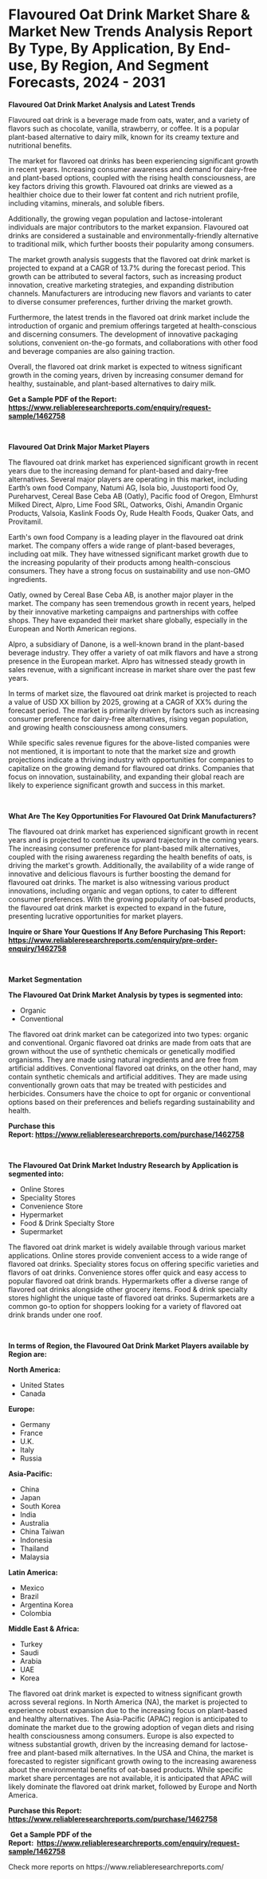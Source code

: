 <p><h1>Flavoured Oat Drink Market Share & Market New Trends Analysis Report By Type, By Application, By End-use, By Region, And Segment Forecasts, 2024 - 2031</h1></p><p><strong>Flavoured Oat Drink Market Analysis and Latest Trends</strong></p>
<p><p>Flavoured oat drink is a beverage made from oats, water, and a variety of flavors such as chocolate, vanilla, strawberry, or coffee. It is a popular plant-based alternative to dairy milk, known for its creamy texture and nutritional benefits.</p><p>The market for flavored oat drinks has been experiencing significant growth in recent years. Increasing consumer awareness and demand for dairy-free and plant-based options, coupled with the rising health consciousness, are key factors driving this growth. Flavoured oat drinks are viewed as a healthier choice due to their lower fat content and rich nutrient profile, including vitamins, minerals, and soluble fibers.</p><p>Additionally, the growing vegan population and lactose-intolerant individuals are major contributors to the market expansion. Flavoured oat drinks are considered a sustainable and environmentally-friendly alternative to traditional milk, which further boosts their popularity among consumers.</p><p>The market growth analysis suggests that the flavored oat drink market is projected to expand at a CAGR of 13.7% during the forecast period. This growth can be attributed to several factors, such as increasing product innovation, creative marketing strategies, and expanding distribution channels. Manufacturers are introducing new flavors and variants to cater to diverse consumer preferences, further driving the market growth.</p><p>Furthermore, the latest trends in the flavored oat drink market include the introduction of organic and premium offerings targeted at health-conscious and discerning consumers. The development of innovative packaging solutions, convenient on-the-go formats, and collaborations with other food and beverage companies are also gaining traction.</p><p>Overall, the flavored oat drink market is expected to witness significant growth in the coming years, driven by increasing consumer demand for healthy, sustainable, and plant-based alternatives to dairy milk.</p></p>
<p><strong>Get a Sample PDF of the Report:&nbsp; <a href="https://www.reliableresearchreports.com/enquiry/request-sample/1462758">https://www.reliableresearchreports.com/enquiry/request-sample/1462758</a></strong></p>
<p>&nbsp;</p>
<p><strong>Flavoured Oat Drink Major Market Players</strong></p>
<p><p>The flavoured oat drink market has experienced significant growth in recent years due to the increasing demand for plant-based and dairy-free alternatives. Several major players are operating in this market, including Earth’s own food Company, Natumi AG, Isola bio, Juustoporti food Oy, Pureharvest, Cereal Base Ceba AB (Oatly), Pacific food of Oregon, Elmhurst Milked Direct, Alpro, Lime Food SRL, Oatworks, Oishi, Amandin Organic Products, Valsoia, Kaslink Foods Oy, Rude Health Foods, Quaker Oats, and Provitamil.</p><p>Earth's own food Company is a leading player in the flavoured oat drink market. The company offers a wide range of plant-based beverages, including oat milk. They have witnessed significant market growth due to the increasing popularity of their products among health-conscious consumers. They have a strong focus on sustainability and use non-GMO ingredients.</p><p>Oatly, owned by Cereal Base Ceba AB, is another major player in the market. The company has seen tremendous growth in recent years, helped by their innovative marketing campaigns and partnerships with coffee shops. They have expanded their market share globally, especially in the European and North American regions.</p><p>Alpro, a subsidiary of Danone, is a well-known brand in the plant-based beverage industry. They offer a variety of oat milk flavors and have a strong presence in the European market. Alpro has witnessed steady growth in sales revenue, with a significant increase in market share over the past few years.</p><p>In terms of market size, the flavoured oat drink market is projected to reach a value of USD XX billion by 2025, growing at a CAGR of XX% during the forecast period. The market is primarily driven by factors such as increasing consumer preference for dairy-free alternatives, rising vegan population, and growing health consciousness among consumers.</p><p>While specific sales revenue figures for the above-listed companies were not mentioned, it is important to note that the market size and growth projections indicate a thriving industry with opportunities for companies to capitalize on the growing demand for flavoured oat drinks. Companies that focus on innovation, sustainability, and expanding their global reach are likely to experience significant growth and success in this market.</p></p>
<p>&nbsp;</p>
<p><strong>What Are The Key Opportunities For Flavoured Oat Drink Manufacturers?</strong></p>
<p><p>The flavoured oat drink market has experienced significant growth in recent years and is projected to continue its upward trajectory in the coming years. The increasing consumer preference for plant-based milk alternatives, coupled with the rising awareness regarding the health benefits of oats, is driving the market's growth. Additionally, the availability of a wide range of innovative and delicious flavours is further boosting the demand for flavoured oat drinks. The market is also witnessing various product innovations, including organic and vegan options, to cater to different consumer preferences. With the growing popularity of oat-based products, the flavoured oat drink market is expected to expand in the future, presenting lucrative opportunities for market players.</p></p>
<p><strong>Inquire or Share Your Questions If Any Before Purchasing This Report: <a href="https://www.reliableresearchreports.com/enquiry/pre-order-enquiry/1462758">https://www.reliableresearchreports.com/enquiry/pre-order-enquiry/1462758</a></strong></p>
<p>&nbsp;</p>
<p><strong>Market Segmentation</strong></p>
<p><strong>The Flavoured Oat Drink Market Analysis by types is segmented into:</strong></p>
<p><ul><li>Organic</li><li>Conventional</li></ul></p>
<p><p>The flavored oat drink market can be categorized into two types: organic and conventional. Organic flavored oat drinks are made from oats that are grown without the use of synthetic chemicals or genetically modified organisms. They are made using natural ingredients and are free from artificial additives. Conventional flavored oat drinks, on the other hand, may contain synthetic chemicals and artificial additives. They are made using conventionally grown oats that may be treated with pesticides and herbicides. Consumers have the choice to opt for organic or conventional options based on their preferences and beliefs regarding sustainability and health.</p></p>
<p><strong>Purchase this Report:&nbsp;<a href="https://www.reliableresearchreports.com/purchase/1462758">https://www.reliableresearchreports.com/purchase/1462758</a></strong></p>
<p>&nbsp;</p>
<p><strong>The Flavoured Oat Drink Market Industry Research by Application is segmented into:</strong></p>
<p><ul><li>Online Stores</li><li>Speciality Stores</li><li>Convenience Store</li><li>Hypermarket</li><li>Food & Drink Specialty Store</li><li>Supermarket</li></ul></p>
<p><p>The flavored oat drink market is widely available through various market applications. Online stores provide convenient access to a wide range of flavored oat drinks. Speciality stores focus on offering specific varieties and flavors of oat drinks. Convenience stores offer quick and easy access to popular flavored oat drink brands. Hypermarkets offer a diverse range of flavored oat drinks alongside other grocery items. Food & drink specialty stores highlight the unique taste of flavored oat drinks. Supermarkets are a common go-to option for shoppers looking for a variety of flavored oat drink brands under one roof.</p></p>
<p>&nbsp;</p>
<p><strong>In terms of Region, the Flavoured Oat Drink Market Players available by Region are:</strong></p>
<p>
    <p> <strong> North America: </strong>
        <ul>
            <li>United States</li>
            <li>Canada</li>
        </ul>
        </p> 
    <p> <strong> Europe: </strong>
        <ul>
            <li>Germany</li>
            <li>France</li>
            <li>U.K.</li>
            <li>Italy</li>
            <li>Russia</li>
        </ul>
        </p> 
    <p> <strong> Asia-Pacific: </strong>
        <ul>
            <li>China</li>
            <li>Japan</li>
            <li>South Korea</li>
            <li>India</li>
            <li>Australia</li>
            <li>China Taiwan</li>
            <li>Indonesia</li>
            <li>Thailand</li>
            <li>Malaysia</li>
        </ul>
        </p> 
    <p> <strong> Latin America: </strong>
        <ul>
            <li>Mexico</li>
            <li>Brazil</li>
            <li>Argentina Korea</li>
            <li>Colombia</li>
        </ul>
        </p> 
    <p> <strong> Middle East & Africa: </strong>
        <ul>
            <li>Turkey</li>
            <li>Saudi</li>
            <li>Arabia</li>
            <li>UAE</li>
            <li>Korea</li>
        </ul>
    </p>
    </p>
<p><p>The flavored oat drink market is expected to witness significant growth across several regions. In North America (NA), the market is projected to experience robust expansion due to the increasing focus on plant-based and healthy alternatives. The Asia-Pacific (APAC) region is anticipated to dominate the market due to the growing adoption of vegan diets and rising health consciousness among consumers. Europe is also expected to witness substantial growth, driven by the increasing demand for lactose-free and plant-based milk alternatives. In the USA and China, the market is forecasted to register significant growth owing to the increasing awareness about the environmental benefits of oat-based products. While specific market share percentages are not available, it is anticipated that APAC will likely dominate the flavored oat drink market, followed by Europe and North America.</p></p>
<p><strong>Purchase this Report: <a href="https://www.reliableresearchreports.com/purchase/1462758">https://www.reliableresearchreports.com/purchase/1462758</a></strong></p>
<p>&nbsp;<strong>Get a Sample PDF of the Report:&nbsp;&nbsp;<a href="https://www.reliableresearchreports.com/enquiry/request-sample/1462758">https://www.reliableresearchreports.com/enquiry/request-sample/1462758</a></strong></p>
<p><strong></strong></p>
<p>Check more reports on https://www.reliableresearchreports.com/</p>